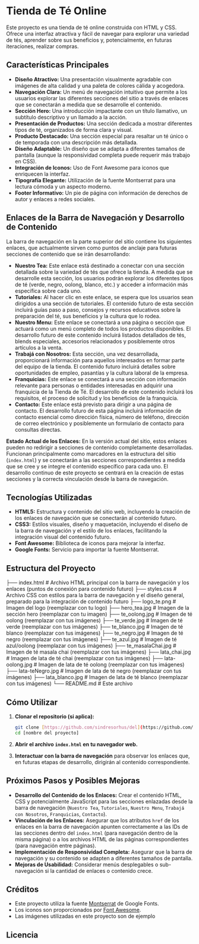 # Tienda de Té Online

Este proyecto es una tienda de té online construida con HTML y CSS. Ofrece una interfaz atractiva y fácil de navegar para explorar una variedad de tés, aprender sobre sus beneficios y, potencialmente, en futuras iteraciones, realizar compras.

## Características Principales

* **Diseño Atractivo:** Una presentación visualmente agradable con imágenes de alta calidad y una paleta de colores cálida y acogedora.
* **Navegación Clara:** Un menú de navegación intuitivo que permite a los usuarios explorar las diferentes secciones del sitio a través de enlaces que se conectarán a medida que se desarrolle el contenido.
* **Sección Hero:** Una introducción impactante con un título llamativo, un subtítulo descriptivo y un llamado a la acción.
* **Presentación de Productos:** Una sección dedicada a mostrar diferentes tipos de té, organizados de forma clara y visual.
* **Producto Destacado:** Una sección especial para resaltar un té único o de temporada con una descripción más detallada.
* **Diseño Adaptable:** Un diseño que se adapta a diferentes tamaños de pantalla (aunque la responsividad completa puede requerir más trabajo en CSS).
* **Integración de Iconos:** Uso de Font Awesome para iconos que enriquecen la interfaz.
* **Tipografía Elegante:** Utilización de la fuente Montserrat para una lectura cómoda y un aspecto moderno.
* **Footer Informativo:** Un pie de página con información de derechos de autor y enlaces a redes sociales.

## Enlaces de la Barra de Navegación y Desarrollo de Contenido

La barra de navegación en la parte superior del sitio contiene los siguientes enlaces, que actualmente sirven como puntos de anclaje para futuras secciones de contenido que se irán desarrollando:

* **Nuestro Tea:** Este enlace está destinado a conectar con una sección detallada sobre la variedad de tés que ofrece la tienda. A medida que se desarrolle esta sección, los usuarios podrán explorar los diferentes tipos de té (verde, negro, oolong, blanco, etc.) y acceder a información más específica sobre cada uno.
* **Tutoriales:** Al hacer clic en este enlace, se espera que los usuarios sean dirigidos a una sección de tutoriales. El contenido futuro de esta sección incluirá guías paso a paso, consejos y recursos educativos sobre la preparación del té, sus beneficios y la cultura que lo rodea.
* **Nuestro Menu:** Este enlace se conectará a una página o sección que actuará como un menú completo de todos los productos disponibles. El desarrollo futuro de este contenido incluirá listados detallados de tés, blends especiales, accesorios relacionados y posiblemente otros artículos a la venta.
* **Trabajá con Nosotros:** Esta sección, una vez desarrollada, proporcionará información para aquellos interesados en formar parte del equipo de la tienda. El contenido futuro incluirá detalles sobre oportunidades de empleo, pasantías y la cultura laboral de la empresa.
* **Franquicias:** Este enlace se conectará a una sección con información relevante para personas o entidades interesadas en adquirir una franquicia de la Tienda de Té. El desarrollo de este contenido incluirá los requisitos, el proceso de solicitud y los beneficios de la franquicia.
* **Contacto:** Este enlace está previsto para dirigir a una página de contacto. El desarrollo futuro de esta página incluirá información de contacto esencial como dirección física, número de teléfono, dirección de correo electrónico y posiblemente un formulario de contacto para consultas directas.

**Estado Actual de los Enlaces:** En la versión actual del sitio, estos enlaces pueden no redirigir a secciones de contenido completamente desarrolladas. Funcionan principalmente como marcadores en la estructura del sitio (`index.html`) y se conectarán a las secciones correspondientes a medida que se cree y se integre el contenido específico para cada uno. El desarrollo continuo de este proyecto se centrará en la creación de estas secciones y la correcta vinculación desde la barra de navegación.

## Tecnologías Utilizadas

* **HTML5:** Estructura y contenido del sitio web, incluyendo la creación de los enlaces de navegación que se conectarán al contenido futuro.
* **CSS3:** Estilos visuales, diseño y maquetación, incluyendo el diseño de la barra de navegación y el estilo de los enlaces, facilitando la integración visual del contenido futuro.
* **Font Awesome:** Biblioteca de iconos para mejorar la interfaz.
* **Google Fonts:** Servicio para importar la fuente Montserrat.

## Estructura del Proyecto
├── index.html      # Archivo HTML principal con la barra de navegación y los enlaces (puntos de conexión para contenido futuro)
├── styles.css      # Archivo CSS con estilos para la barra de navegación y el diseño general, preparado para la integración de contenido futuro
├── logo_te.png     # Imagen del logo (reemplazar con tu logo)
├── hero_tea.jpg    # Imagen de la sección hero (reemplazar con tu imagen)
├── te_oolong.jpg   # Imagen de té oolong (reemplazar con tus imágenes)
├── te_verde.jpg    # Imagen de té verde (reemplazar con tus imágenes)
├── te_blanco.jpg   # Imagen de té blanco (reemplazar con tus imágenes)
├── te_negro.jpg    # Imagen de té negro (reemplazar con tus imágenes)
├── te_azul.jpg     # Imagen de té azul/oolong (reemplazar con tus imágenes)
├── te_masalaChai.jpg # Imagen de té masala chai (reemplazar con tus imágenes)
├── lata_chai.jpg   # Imagen de lata de té chai (reemplazar con tus imágenes)
├── lata-oolong.jpg # Imagen de lata de té oolong (reemplazar con tus imágenes)
├── lata-teNegro.jpg # Imagen de lata de té negro (reemplazar con tus imágenes)
├── lata_blanco.jpg # Imagen de lata de té blanco (reemplazar con tus imágenes)
└── README.md       # Este archivo


## Cómo Utilizar

1.  **Clonar el repositorio (si aplica):**
    ```bash
    git clone [https://github.com/sindresorhus/del](https://github.com/sindresorhus/del)
    cd [nombre del proyecto]
    ```

2.  **Abrir el archivo `index.html` en tu navegador web.**
3.  **Interactuar con la barra de navegación** para observar los enlaces que, en futuras etapas de desarrollo, dirigirán al contenido correspondiente.

## Próximos Pasos y Posibles Mejoras

* **Desarrollo del Contenido de los Enlaces:** Crear el contenido HTML, CSS y potencialmente JavaScript para las secciones enlazadas desde la barra de navegación (`Nuestro Tea`, `Tutoriales`, `Nuestro Menu`, `Trabajá con Nosotros`, `Franquicias`, `Contacto`).
* **Vinculación de los Enlaces:** Asegurar que los atributos `href` de los enlaces en la barra de navegación apunten correctamente a las IDs de las secciones dentro del `index.html` (para navegación dentro de la misma página) o a los archivos HTML de las páginas correspondientes (para navegación entre páginas).
* **Implementación de Responsividad Completa:** Asegurar que la barra de navegación y su contenido se adapten a diferentes tamaños de pantalla.
* **Mejoras de Usabilidad:** Considerar menús desplegables o sub-navegación si la cantidad de enlaces o contenido crece.

## Créditos

* Este proyecto utiliza la fuente [Montserrat](https://fonts.google.com/specimen/Montserrat) de Google Fonts.
* Los iconos son proporcionados por [Font Awesome](https://fontawesome.com/).
* Las imágenes utilizadas en este proyecto son de ejemplo

## Licencia

